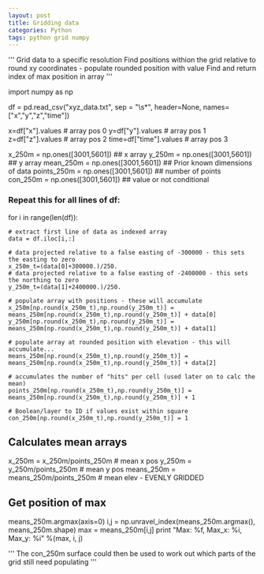 ```yaml
---
layout: post
title: Gridding data
categories: Python
tags: python grid numpy
---
```



'''
Grid data to a specific resolution 
Find positions withion the grid relative to round xy coordinates - populate rounded position with value
Find and return index of max position in array
'''

import numpy as np

df = pd.read_csv("xyz_data.txt", sep = "\s*", header=None, names=["x","y","z","time"])

x=df["x"].values # array pos 0
y=df["y"].values # array pos 1
z=df["z"].values # array pos 2
time=df["time"].values # array pos 3

x_250m = np.ones([3001,5601]) ## x array
y_250m = np.ones([3001,5601]) ## y array
mean_250m = np.ones([3001,5601]) ## Prior known dimensions of data
points_250m = np.ones([3001,5601]) ## number of points
con_250m = np.ones([3001,5601]) ## value or not conditional

### Repeat this for all lines of df:
for i in range(len(df)):
	
	# extract first line of data as indexed array
	data = df.iloc[i,:]

	# data projected relative to a false easting of -300000 - this sets the easting to zero
	x_250m_t=(data[0]+300000.)/250.
	# data projected relative to a false easting of -2400000 - this sets the northing to zero
	y_250m_t=(data[1]+2400000.)/250. 

	# populate array with positions - these will accumulate
	x_250m[np.round(x_250m_t),np.round(y_250m_t)] = means_250m[np.round(x_250m_t),np.round(y_250m_t)] + data[0] 
	y_250m[np.round(x_250m_t),np.round(y_250m_t)] = means_250m[np.round(x_250m_t),np.round(y_250m_t)] + data[1] 

	# populate array at rounded position with elevation - this will accumulate...
	means_250m[np.round(x_250m_t),np.round(y_250m_t)] = means_250m[np.round(x_250m_t),np.round(y_250m_t)] + data[2] 

	# accumulates the number of "hits" per cell (used later on to calc the mean)
	points_250m[np.round(x_250m_t),np.round(y_250m_t)] = means_250m[np.round(x_250m_t),np.round(y_250m_t)] + 1

	# Boolean/layer to ID if values exist within square
	con_250m[np.round(x_250m_t),np.round(y_250m_t)] = 1

## Calculates mean arrays
x_250m = x_250m/points_250m # mean x pos
y_250m = y_250m/points_250m # mean y pos
means_250m = means_250m/points_250m # mean elev - EVENLY GRIDDED

## Get position of max
means_250m.argmax(axis=0)
i,j = np.unravel_index(means_250m.argmax(), means_250m.shape)
max = means_250m[i,j]
print "Max: %f, Max_x: %i, Max_y: %i" %(max, i, j)

'''
The con_250m surface could then be used to work out which parts of the grid still need populating
'''